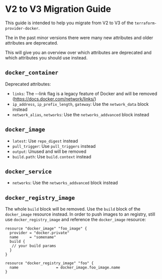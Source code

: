 # V2 to V3 Migration Guide

This guide is intended to help you migrate from V2 to V3 of the `terraform-provider-docker`.

The in the past minor versions there were many new attributes and older attributes are deprecated. 

This will give you an overview over which attributes are deprecated and which attributes you should use instead.

## `docker_container`


Deprecated attributes:
* `links`: The --link flag is a legacy feature of Docker and will be removed (https://docs.docker.com/network/links/)
* `ip_address`, `ip_prefix_length`, `gateway`: Use the `network_data` block instead
* `network_alias`, `networks`: Use the `networks_addvanced` block instead


## `docker_image`

* `latest`: Use `repo_digest` instead
* `pull_trigger`: Use `pull_triggers` instead
* `output`: Unused and will be removed
* `build.path`: Use `build.context` instead

## `docker_service`

* `networks`: Use the `networks_addvanced` block instead


## `docker_registry_image`

The whole `build` block will be removed. Use the `build` block of the `docker_image` resource instead.
In order to push images to an registry, still use `docker_registry_image` and reference the `docker_image` resource:

```hcl
resource "docker_image" "foo_image" {
  provider = "docker.private"
  name     = "somename"
  build {
   // your build params
  }
}

resource "docker_registry_image" "foo" {
  name                 = docker_image.foo_image.name
}
```